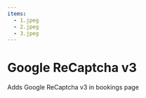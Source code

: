 ```yaml
---
items:
  - 1.jpeg
  - 2.jpeg
  - 3.jpeg
---
```


# Google ReCaptcha v3

Adds Google ReCaptcha v3 in bookings page
